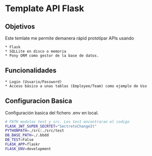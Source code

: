 # Template API Flask 


## Objetivos

Este temlate me permite demanera rápid prototipar APIs usando

    * Flask
    * SQLLite en disco o memoria
    * Pony ORM como gestor de la base de datos.

## Funcionalidades

    * Login (Usuario/Password)
    * Acceso básico a unas tablas (Employee/Team) como ejemplo de Uso


## Configuracion Basica

Configuración basica del fichero .env en local.

```bash
# PATH modulos test y src. Los test encontraran el codigo
FLASK_JWT_SUPER_SECRTET="SectretoChangeIt"
PYTHONPATH=./src:./src/test
DB_BASE_PATH=./.bbdd
DB_TEST=False
FLASK_APP=flaskr
FLASK_ENV=development
```
